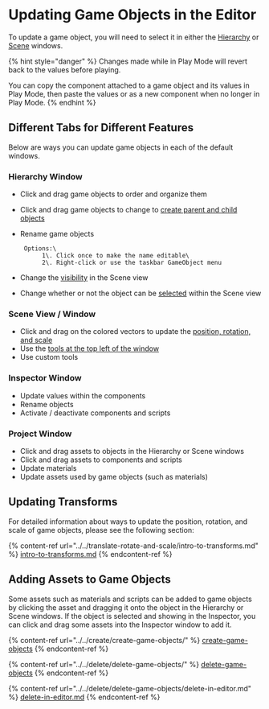 # Updating Game Objects in the Editor

To update a game object, you will need to select it in either the [Hierarchy](../../the-unity-interface/the-tabs/hierarchy-tab.md) or [Scene](../../the-unity-interface/the-tabs/scene-tab.md) windows.

{% hint style="danger" %}
Changes made while in Play Mode will revert back to the values before playing.

You can copy the component attached to a game object and its values in Play Mode, then paste the values or as a new component when no longer in Play Mode.
{% endhint %}

## Different Tabs for Different Features

Below are ways you can update game objects in each of the default windows.

### **Hierarchy Window**

* Click and drag game objects to order and organize them
* Click and drag game objects to change to [create parent and child objects](../../create/create-game-objects/parenting.md)
*   Rename game objects

         Options:\
              1\. Click once to make the name editable\
              2\. Right-click or use the taskbar GameObject menu
* Change the [visibility](../../the-unity-interface/the-tabs/hierarchy-tab.md#hiding-objects) in the Scene view
* Change whether or not the object can be [selected](../../the-unity-interface/the-tabs/hierarchy-tab.md#finding-and-selecting) within the Scene view

### Scene View / Window

* Click and drag on the colored vectors to update the [position, rotation, and scale](../../translate-rotate-and-scale/intro-to-transforms.md)
* Use the [tools at the top left of the window](../../the-unity-interface/the-tabs/scene-tab.md#more-tools-outside-of-the-tab)
* Use custom tools

### Inspector Window

* Update values within the components
* Rename objects
* Activate / deactivate components and scripts

### Project Window

* Click and drag assets to objects in the Hierarchy or Scene windows
* Click and drag assets to components and scripts
* Update materials
* Update assets used by game objects (such as materials)

## Updating Transforms

For detailed information about ways to update the position, rotation, and scale of game objects, please see the following section:

{% content-ref url="../../translate-rotate-and-scale/intro-to-transforms.md" %}
[intro-to-transforms.md](../../translate-rotate-and-scale/intro-to-transforms.md)
{% endcontent-ref %}

## Adding Assets to Game Objects

Some assets such as materials and scripts can be added to game objects by clicking the asset and dragging it onto the object in the Hierarchy or Scene windows. If the object is selected and showing in the Inspector, you can click and drag some assets into the Inspector window to add it.

{% content-ref url="../../create/create-game-objects/" %}
[create-game-objects](../../create/create-game-objects/)
{% endcontent-ref %}

{% content-ref url="../../delete/delete-game-objects/" %}
[delete-game-objects](../../delete/delete-game-objects/)
{% endcontent-ref %}

{% content-ref url="../../delete/delete-game-objects/delete-in-editor.md" %}
[delete-in-editor.md](../../delete/delete-game-objects/delete-in-editor.md)
{% endcontent-ref %}

